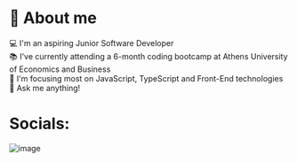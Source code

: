  # :dizzy: About me 
 
 :computer: I'm an aspiring Junior Software Developer <br>
 :books: I've currently attending a 6-month coding bootcamp at Athens University of Economics and Business <br>
 :dart: I'm focusing most on JavaScript, TypeScript and Front-End technologies <br>
 :speech_balloon: Ask me anything!


# Socials:
![image]({https://img.shields.io/badge/LinkedIn-0077B5?style=for-the-badge&logo=linkedin&logoColor=white})
